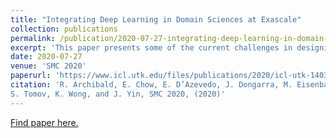 ```yaml
---
title: "Integrating Deep Learning in Domain Sciences at Exascale"
collection: publications
permalink: /publication/2020-07-27-integrating-deep-learning-in-domain-sciences-at-exascale
excerpt: 'This paper presents some of the current challenges in designing deep learning artificial intelligence (AI) and integrating it with traditional high-performance computing (HPC) simulations. We evaluate existing packages for their ability to run deep learning models and applications on large-scale HPC systems efficiently, identify challenges, and propose new asynchronous parallelization and optimization techniques for current large-scale heterogeneous systems and upcoming exascale systems.'
date: 2020-07-27
venue: 'SMC 2020'
paperurl: 'https://www.icl.utk.edu/files/publications/2020/icl-utk-1403-2020.pdf'
citation: 'R. Archibald, E. Chow, E. D’Azevedo, J. Dongarra, M. Eisenbach, R. Febbo, F. Lopez, D. Nichols,
S. Tomov, K. Wong, and J. Yin, SMC 2020, (2020)'
---
```


[Find paper here.](https://www.icl.utk.edu/files/publications/2020/icl-utk-1403-2020.pdf)
